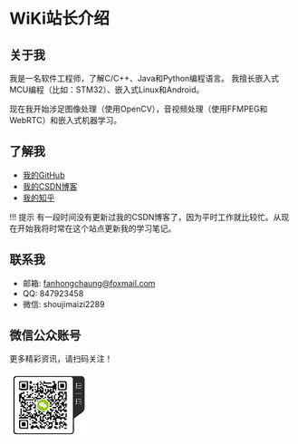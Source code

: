 # WiKi站长介绍
## 关于我
我是一名软件工程师，了解C/C++、Java和Python编程语言。
我擅长嵌入式MCU编程（比如：STM32）、嵌入式Linux和Android。

现在我开始涉足图像处理（使用OpenCV），音视频处理（使用FFMPEG和WebRTC）和嵌入式机器学习。

## 了解我
* [我的GitHub](https://github.com/edgeML)
* [我的CSDN博客](https://blog.csdn.net/jiasike)
* [我的知乎](https://www.zhihu.com/people/fhc2019/activities)

!!! 提示
    有一段时间没有更新过我的CSDN博客了，因为平时工作就比较忙。从现在开始我将时常在这个站点更新我的学习笔记。


## 联系我
* 邮箱: fanhongchaung@foxmail.com
* QQ: 847923458
* 微信: shoujimaizi2289

## 微信公众账号

更多精彩资讯，请扫码关注！

![weixingongzhonghao](assets/images/weixingongzhonghao.png)